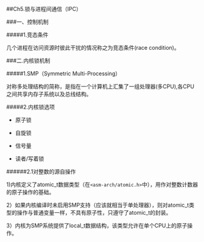 ##Ch5.锁与进程间通信（IPC）
###一、控制机制
#####1.竞态条件
几个进程在访问资源时彼此干扰的情况称之为竞态条件(race condition)。
###二.内核锁机制
#####1.SMP（Symmetric Multi-Processing）
对称多处理结构的简称，是指在一个计算机上汇集了一组处理器(多CPU),各CPU之间共享内存子系统以及总线结构。
#####2.内核锁选项
* 原子锁
* 自旋锁
* 信号量
* 读者/写着锁

######2.1对整数的源自操作
1)内核定义了atomic_t数据类型（在`<asm-arch/atomic.h>`中），用作对整数计数器的原子操作的基础。
2）如果内核编译时未启用SMP支持（应该就相当于单处理器），则对atomic_t类型的操作与普通变量一样，不具有原子性，只遵守了atomic_t的封装。
3）内核为SMP系统提供了local_t数据结构，该类型允许在单个CPU上的原子操作。

